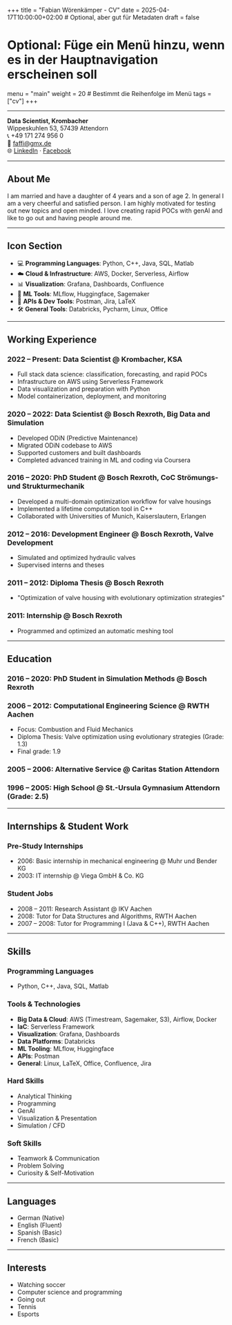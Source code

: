+++
title = "Fabian Wörenkämper - CV"
date = 2025-04-17T10:00:00+02:00 # Optional, aber gut für Metadaten
draft = false
# Optional: Füge ein Menü hinzu, wenn es in der Hauptnavigation erscheinen soll
menu = "main"
weight = 20 # Bestimmt die Reihenfolge im Menü
tags = ["cv"]
+++

---
**Data Scientist, Krombacher**\
Wippeskuhlen 53, 57439 Attendorn\
📞 +49 171 274 956 0\
📧 [faffi@gmx.de](mailto\:faffi@gmx.de)\
🌐 [LinkedIn](https://www.linkedin.com/in/fabian-woerenkaemper/) · [Facebook](https://www.facebook.com/el.garno)

---

## About Me

I am married and have a daughter of 4 years and a son of age 2. In general I am a very cheerful and satisfied person. I am highly motivated for testing out new topics and open minded. I love creating rapid POCs with genAI and like to go out and having people around me.

---

## Icon Section

- 💻 **Programming Languages**: Python, C++, Java, SQL, Matlab
- ☁️ **Cloud & Infrastructure**: AWS, Docker, Serverless, Airflow
- 📊 **Visualization**: Grafana, Dashboards, Confluence
- 🧠 **ML Tools**: MLflow, Huggingface, Sagemaker
- 🔌 **APIs & Dev Tools**: Postman, Jira, LaTeX
- 🛠️ **General Tools**: Databricks, Pycharm, Linux, Office

---

## Working Experience

### 2022 – Present: Data Scientist @ **Krombacher, KSA**

- Full stack data science: classification, forecasting, and rapid POCs
- Infrastructure on AWS using Serverless Framework
- Data visualization and preparation with Python
- Model containerization, deployment, and monitoring

### 2020 – 2022: Data Scientist @ **Bosch Rexroth, Big Data and Simulation**

- Developed ODiN (Predictive Maintenance)
- Migrated ODiN codebase to AWS
- Supported customers and built dashboards
- Completed advanced training in ML and coding via Coursera

### 2016 – 2020: PhD Student @ **Bosch Rexroth, CoC Strömungs- und Strukturmechanik**

- Developed a multi-domain optimization workflow for valve housings
- Implemented a lifetime computation tool in C++
- Collaborated with Universities of Munich, Kaiserslautern, Erlangen

### 2012 – 2016: Development Engineer @ **Bosch Rexroth, Valve Development**

- Simulated and optimized hydraulic valves
- Supervised interns and theses

### 2011 – 2012: Diploma Thesis @ **Bosch Rexroth**

- "Optimization of valve housing with evolutionary optimization strategies"

### 2011: Internship @ **Bosch Rexroth**

- Programmed and optimized an automatic meshing tool

---

## Education

### 2016 – 2020: PhD Student in Simulation Methods @ **Bosch Rexroth**

### 2006 – 2012: Computational Engineering Science @ **RWTH Aachen**

- Focus: Combustion and Fluid Mechanics
- Diploma Thesis: Valve optimization using evolutionary strategies (Grade: 1.3)
- Final grade: 1.9

### 2005 – 2006: Alternative Service @ **Caritas Station Attendorn**

### 1996 – 2005: High School @ **St.-Ursula Gymnasium Attendorn** (Grade: 2.5)

---

## Internships & Student Work

### Pre-Study Internships

- 2006: Basic internship in mechanical engineering @ Muhr und Bender KG
- 2003: IT internship @ Viega GmbH & Co. KG

### Student Jobs

- 2008 – 2011: Research Assistant @ IKV Aachen
- 2008: Tutor for Data Structures and Algorithms, RWTH Aachen
- 2007 – 2008: Tutor for Programming I (Java & C++), RWTH Aachen

---

## Skills

### Programming Languages

- Python, C++, Java, SQL, Matlab

### Tools & Technologies

- **Big Data & Cloud**: AWS (Timestream, Sagemaker, S3), Airflow, Docker
- **IaC**: Serverless Framework
- **Visualization**: Grafana, Dashboards
- **Data Platforms**: Databricks
- **ML Tooling**: MLflow, Huggingface
- **APIs**: Postman
- **General**: Linux, LaTeX, Office, Confluence, Jira

### Hard Skills

- Analytical Thinking
- Programming
- GenAI
- Visualization & Presentation
- Simulation / CFD

### Soft Skills

- Teamwork & Communication
- Problem Solving
- Curiosity & Self-Motivation

---

## Languages

- German (Native)
- English (Fluent)
- Spanish (Basic)
- French (Basic)

---

## Interests

- Watching soccer
- Computer science and programming
- Going out
- Tennis
- Esports
